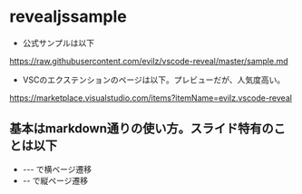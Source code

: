 # revealjssample

- 公式サンプルは以下

https://raw.githubusercontent.com/evilz/vscode-reveal/master/sample.md

- VSCのエクステンションのページは以下。プレビューだが、人気度高い。

https://marketplace.visualstudio.com/items?itemName=evilz.vscode-reveal

## 基本はmarkdown通りの使い方。スライド特有のことは以下

- --- で横ベージ遷移
- -- で縦ページ遷移
